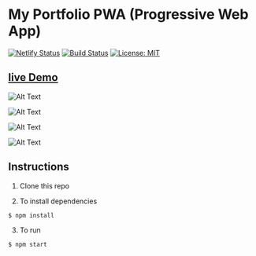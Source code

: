 # My Portfolio PWA (Progressive Web App)


[![Netlify Status](https://api.netlify.com/api/v1/badges/60bad734-a55a-4ca0-b1cb-6cf2cb41de99/deploy-status)](https://app.netlify.com/sites/uddeshjain/deploys)
[![Build Status](https://travis-ci.org/UddeshJain/portfolioV2.svg?branch=master)](https://travis-ci.org/UddeshJain/portfolioV2)
[![License: MIT](https://img.shields.io/badge/License-MIT-yellow.svg)](https://opensource.org/licenses/MIT)

## [live Demo](https://uddesh.tech)

![Alt Text](https://thepracticaldev.s3.amazonaws.com/i/rm7mn8h4lqqdc27ooas9.png)

![Alt Text](https://thepracticaldev.s3.amazonaws.com/i/rlnvcar0nldkcqt1gzx7.png)

![Alt Text](https://thepracticaldev.s3.amazonaws.com/i/42andnbuf26iee1dbdq6.png)

![Alt Text](https://thepracticaldev.s3.amazonaws.com/i/bybhs4avawvxtf5ong3q.png)

## Instructions

1. Clone this repo

2. To install dependencies

```
$ npm install
```

3. To run

```
$ npm start
```